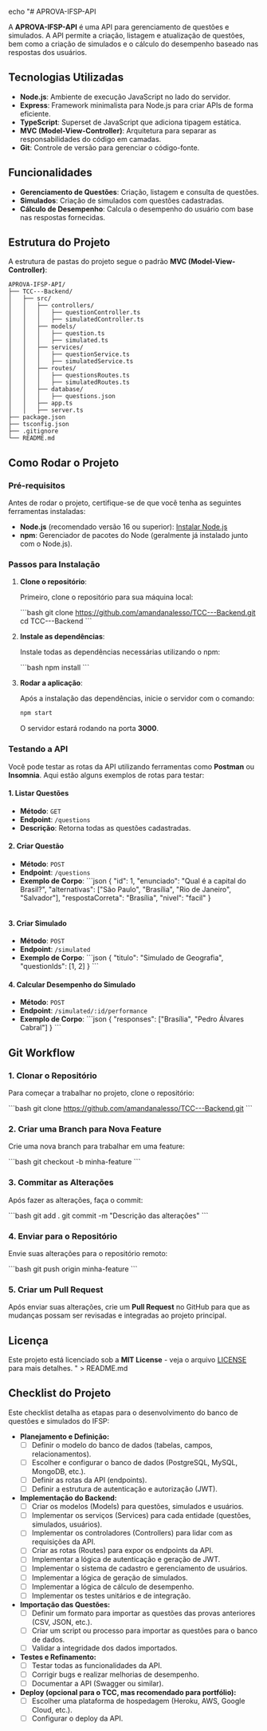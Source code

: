 

echo "# APROVA-IFSP-API

A **APROVA-IFSP-API** é uma API para gerenciamento de questões e simulados. A API permite a criação, listagem e atualização de questões, bem como a criação de simulados e o cálculo do desempenho baseado nas respostas dos usuários.

## Tecnologias Utilizadas

- **Node.js**: Ambiente de execução JavaScript no lado do servidor.
- **Express**: Framework minimalista para Node.js para criar APIs de forma eficiente.
- **TypeScript**: Superset de JavaScript que adiciona tipagem estática.
- **MVC (Model-View-Controller)**: Arquitetura para separar as responsabilidades do código em camadas.
- **Git**: Controle de versão para gerenciar o código-fonte.

## Funcionalidades

- **Gerenciamento de Questões**: Criação, listagem e consulta de questões.
- **Simulados**: Criação de simulados com questões cadastradas.
- **Cálculo de Desempenho**: Calcula o desempenho do usuário com base nas respostas fornecidas.

## Estrutura do Projeto

A estrutura de pastas do projeto segue o padrão **MVC (Model-View-Controller)**:

```
APROVA-IFSP-API/
├── TCC---Backend/
│   ├── src/
│   │   ├── controllers/
│   │   │   ├── questionController.ts
│   │   │   ├── simulatedController.ts
│   │   ├── models/
│   │   │   ├── question.ts
│   │   │   ├── simulated.ts
│   │   ├── services/
│   │   │   ├── questionService.ts
│   │   │   ├── simulatedService.ts
│   │   ├── routes/
│   │   │   ├── questionsRoutes.ts
│   │   │   ├── simulatedRoutes.ts
│   │   ├── database/
│   │   │   ├── questions.json
│   │   ├── app.ts
│   │   ├── server.ts
├── package.json
├── tsconfig.json
├── .gitignore
└── README.md
```

## Como Rodar o Projeto

### **Pré-requisitos**

Antes de rodar o projeto, certifique-se de que você tenha as seguintes ferramentas instaladas:

- **Node.js** (recomendado versão 16 ou superior): [Instalar Node.js](https://nodejs.org/)
- **npm**: Gerenciador de pacotes do Node (geralmente já instalado junto com o Node.js).

### **Passos para Instalação**

1. **Clone o repositório**:

   Primeiro, clone o repositório para sua máquina local:

   \`\`\`bash
   git clone https://github.com/amandanalesso/TCC---Backend.git
   cd TCC---Backend
   \`\`\`

2. **Instale as dependências**:

   Instale todas as dependências necessárias utilizando o npm:

   \`\`\`bash
   npm install
   \`\`\`

3. **Rodar a aplicação**:

   Após a instalação das dependências, inicie o servidor com o comando:

   ```bash
   npm start
   ```

   O servidor estará rodando na porta **3000**.

### **Testando a API**

Você pode testar as rotas da API utilizando ferramentas como **Postman** ou **Insomnia**. Aqui estão alguns exemplos de rotas para testar:

#### **1. Listar Questões**
- **Método**: `GET`
- **Endpoint**: `/questions`
- **Descrição**: Retorna todas as questões cadastradas.

#### **2. Criar Questão**
- **Método**: `POST`
- **Endpoint**: `/questions`
- **Exemplo de Corpo**:
  \`\`\`json
  {
    "id": 1,
    "enunciado": "Qual é a capital do Brasil?",
    "alternativas": ["São Paulo", "Brasília", "Rio de Janeiro", "Salvador"],
    "respostaCorreta": "Brasília",
    "nivel": "facil"
  }
  ```

#### **3. Criar Simulado**
- **Método**: `POST`
- **Endpoint**: `/simulated`
- **Exemplo de Corpo**:
  \`\`\`json
  {
    "titulo": "Simulado de Geografia",
    "questionIds": [1, 2]
  }
  \`\`\`

#### **4. Calcular Desempenho do Simulado**
- **Método**: `POST`
- **Endpoint**: `/simulated/:id/performance`
- **Exemplo de Corpo**:
  \`\`\`json
  {
    "responses": ["Brasília", "Pedro Álvares Cabral"]
  }
  \`\`\`

## Git Workflow

### **1. Clonar o Repositório**
Para começar a trabalhar no projeto, clone o repositório:

\`\`\`bash
git clone https://github.com/amandanalesso/TCC---Backend.git
\`\`\`

### **2. Criar uma Branch para Nova Feature**
Crie uma nova branch para trabalhar em uma feature:

\`\`\`bash
git checkout -b minha-feature
\`\`\`

### **3. Commitar as Alterações**
Após fazer as alterações, faça o commit:

\`\`\`bash
git add .
git commit -m "Descrição das alterações"
\`\`\`

### **4. Enviar para o Repositório**
Envie suas alterações para o repositório remoto:

\`\`\`bash
git push origin minha-feature
\`\`\`

### **5. Criar um Pull Request**
Após enviar suas alterações, crie um **Pull Request** no GitHub para que as mudanças possam ser revisadas e integradas ao projeto principal.

## Licença

Este projeto está licenciado sob a **MIT License** - veja o arquivo [LICENSE](LICENSE) para mais detalhes.
" > README.md


## Checklist do Projeto

Este checklist detalha as etapas para o desenvolvimento do banco de questões e simulados do IFSP:

*   **Planejamento e Definição:**
    *   [ ] Definir o modelo do banco de dados (tabelas, campos, relacionamentos).
    *   [ ] Escolher e configurar o banco de dados (PostgreSQL, MySQL, MongoDB, etc.).
    *   [ ] Definir as rotas da API (endpoints).
    *   [ ] Definir a estrutura de autenticação e autorização (JWT).
*   **Implementação do Backend:**
    *   [ ] Criar os modelos (Models) para questões, simulados e usuários.
    *   [ ] Implementar os serviços (Services) para cada entidade (questões, simulados, usuários).
    *   [ ] Implementar os controladores (Controllers) para lidar com as requisições da API.
    *   [ ] Criar as rotas (Routes) para expor os endpoints da API.
    *   [ ] Implementar a lógica de autenticação e geração de JWT.
    *   [ ] Implementar o sistema de cadastro e gerenciamento de usuários.
    *   [ ] Implementar a lógica de geração de simulados.
    *   [ ] Implementar a lógica de cálculo de desempenho.
    *   [ ] Implementar os testes unitários e de integração.
*   **Importação das Questões:**
    *   [ ] Definir um formato para importar as questões das provas anteriores (CSV, JSON, etc.).
    *   [ ] Criar um script ou processo para importar as questões para o banco de dados.
    *   [ ] Validar a integridade dos dados importados.
*   **Testes e Refinamento:**
    *   [ ] Testar todas as funcionalidades da API.
    *   [ ] Corrigir bugs e realizar melhorias de desempenho.
    *   [ ] Documentar a API (Swagger ou similar).
*   **Deploy (opcional para o TCC, mas recomendado para portfólio):**
    *   [ ] Escolher uma plataforma de hospedagem (Heroku, AWS, Google Cloud, etc.).
    *   [ ] Configurar o deploy da API.
